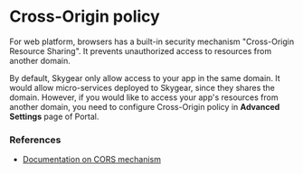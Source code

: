 # Cross-Origin policy

For web platform, browsers has a built-in security mechanism "Cross-Origin Resource Sharing". It prevents unauthorized access to resources from another domain.

By default, Skygear only allow access to your app in the same domain. It would allow micro-services deployed to Skygear, since they shares the domain. However, if you would like to access your app's resources from another domain, you need to configure Cross-Origin policy in **Advanced Settings** page of Portal.

### References

* [Documentation on CORS mechanism](https://developer.mozilla.org/en-US/docs/Web/HTTP/CORS)

